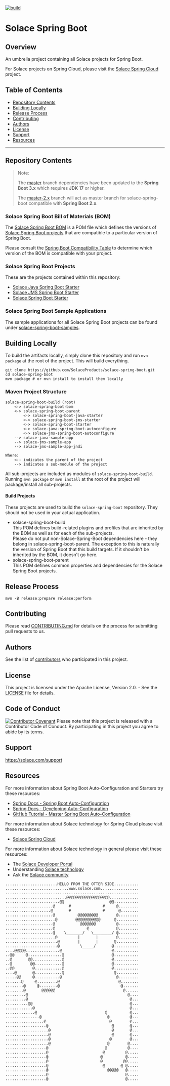 [![build](https://github.com/SolaceProducts/solace-spring-boot/actions/workflows/build-test.yml/badge.svg)](https://github.com/SolaceProducts/solace-spring-boot/actions/workflows/build-test.yml)

# Solace Spring Boot

## Overview

An umbrella project containing all Solace projects for Spring Boot.

For Solace projects on Spring Cloud, please visit the [Solace Spring Cloud](//github.com/SolaceProducts/solace-spring-cloud) project.

## Table of Contents
* [Repository Contents](#repository-contents)
* [Building Locally](#building-locally)
* [Release Process](#release-process)
* [Contributing](#contributing)
* [Authors](#authors)
* [License](#license)
* [Support](#support)
* [Resources](#resources)

---

## Repository Contents

> Note:
> 
> The [master](//github.com/SolaceProducts/solace-spring-boot/tree/master) branch dependencies have been updated to the **Spring Boot 3.x** which requires **JDK 17** or higher.
>
> The [master-2.x](//github.com/SolaceProducts/solace-spring-boot/tree/master-2.x) branch will act as master branch for solace-spring-boot compatible with **Spring Boot 2.x**.


### Solace Spring Boot Bill of Materials (BOM)

The [Solace Spring Boot BOM](./solace-spring-boot-bom) is a POM file which defines the versions of [Solace Spring Boot projects](#solace-spring-boot-projects) that are compatible to a particular version of Spring Boot.

Please consult the [Spring Boot Compatibility Table](./solace-spring-boot-bom/README.md#spring-boot-version-compatibility) to determine which version of the BOM is compatible with your project. 

### Solace Spring Boot Projects

These are the projects contained within this repository:
* [Solace Java Spring Boot Starter](./solace-spring-boot-starters/solace-java-spring-boot-starter)
* [Solace JMS Spring Boot Starter](./solace-spring-boot-starters/solace-jms-spring-boot-starter)
* [Solace Spring Boot Starter](./solace-spring-boot-starters/solace-spring-boot-starter)

### Solace Spring Boot Sample Applications

The sample applications for all Solace Spring Boot projects can be found under [solace-spring-boot-samples](./solace-spring-boot-samples).

## Building Locally

To build the artifacts locally, simply clone this repository and run `mvn package` at the root of the project.
This will build everything.

```shell script
git clone https://github.com/SolaceProducts/solace-spring-boot.git
cd solace-spring-boot
mvn package # or mvn install to install them locally
```

### Maven Project Structure

```
solace-spring-boot-build (root)
    <-> solace-spring-boot-bom
    <-> solace-spring-boot-parent
        <-> solace-spring-boot-java-starter
        <-> solace-spring-boot-jms-starter
        <-> solace-spring-boot-starter
        <-> solace-java-spring-boot-autoconfigure
        <-> solace-jms-spring-boot-autoconfigure
    --> solace-java-sample-app
    --> solace-jms-sample-app
    --> solace-jms-sample-app-jndi

Where:
    <-- indicates the parent of the project
    --> indicates a sub-module of the project
```

All sub-projects are included as modules of `solace-spring-boot-build`. Running `mvn package` or `mvn install` at the root of the project will package/install all sub-projects.

#### Build Projects

These projects are used to build the `solace-spring-boot` repository. They should not be used in your actual application.

- solace-spring-boot-build  
This POM defines build-related plugins and profiles that are inherited by the BOM as well as for each of the sub-projects.  
Please do not put non-Solace-Spring-Boot dependencies here - they belong in solace-spring-boot-parent. The exception to this is naturally the version of Spring Boot that this build targets.
If it shouldn't be inherited by the BOM, it doesn't go here.
- solace-spring-boot-parent  
This POM defines common properties and dependencies for the Solace Spring Boot projects.

## Release Process

 ```shell script
 mvn -B release:prepare release:perform
 ```

## Contributing

Please read [CONTRIBUTING.md](CONTRIBUTING.md) for details on the process for submitting pull requests to us.

## Authors

See the list of [contributors](//github.com/SolaceProducts/solace-spring-boot/graphs/contributors) who participated in this project.

## License

This project is licensed under the Apache License, Version 2.0. - See the [LICENSE](LICENSE) file for details.

## Code of Conduct
[![Contributor Covenant](https://img.shields.io/badge/Contributor%20Covenant-v1.4%20adopted-ff69b4.svg)](CODE_OF_CONDUCT.md)
Please note that this project is released with a Contributor Code of Conduct. By participating in this project you agree to abide by its terms.

## Support

https://solace.com/support

## Resources

For more information about Spring Boot Auto-Configuration and Starters try these resources:
- [Spring Docs - Spring Boot Auto-Configuration](//docs.spring.io/autorepo/docs/spring-boot/current/reference/htmlsingle/#using-boot-auto-configuration)
- [Spring Docs - Developing Auto-Configuration](//docs.spring.io/autorepo/docs/spring-boot/current/reference/htmlsingle/#boot-features-developing-auto-configuration)
- [GitHub Tutorial - Master Spring Boot Auto-Configuration](//github.com/snicoll-demos/spring-boot-master-auto-configuration)



For more information about Solace technology for Spring Cloud please visit these resources:
- [Solace Spring Cloud](//github.com/SolaceProducts/solace-spring-cloud)

For more information about Solace technology in general please visit these resources:

- The [Solace Developer Portal](//dev.solace.com)
- Understanding [Solace technology](http://dev.solace.com/tech/)
- Ask the [Solace community](http://dev.solace.com/community/)

```
.......................HELLO FROM THE OTTER SIDE...........
............................www.solace.com.................
...........................................................
...........................@@@@@@@@@@@@@@@@@@@.............
........................@@                    @@...........
.....................@      #              #     @.........
....................@       #              #      @........
.....................@          @@@@@@@@@        @.........
......................@        @@@@@@@@@@@      @..........
.....................@           @@@@@@@         @.........
.....................@              @            @.........
.....................@    \_______/   \________/ @.........
......................@         |       |        @.........
.......................@        |       |       @..........
.......................@         \_____/       @...........
....@@@@@...............@                      @...........
..@@     @...............@                     @...........
..@       @@.............@                     @...........
..@        @@............@                     @...........
..@@        @............@                     @...........
....@       @............@                      @..........
.....@@     @...........@                        @.........
.......@     @.........@                          @........
........@     @........@                           @.......
........@       @@@@@@                              @......
.........@                                            @....
.........@                                             @...
..........@@                                           @...
............@                                          @...
.............@                              @          @...
...............@                             @         @...
.................@                            @        @...
..................@                            @       @...
...................@                           @       @...
...................@                           @       @...
...................@                          @        @...
...................@                         @        @....
..................@                         @         @....
..................@                        @         @.....
..................@                       @          @.....
..................@                       @         @@.....
..................@                        @       @ @.....
..................@                          @@@@@   @.....
..................@                                  @.....
..................@                                  @.....
```
